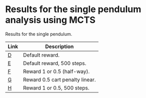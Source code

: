 # Results for the single pendulum analysis using MCTS

Results for the single pendulum.

| Link                   | Description                     |
| ---------------------- | ------------------------------- |
| [D](Plots_fig_sp_D.md) | Default reward.                 |
| [E](Plots_fig_sp_E.md) | Default reward, 500 steps.      |
| [F](Plots_fig_sp_F.md) | Reward 1 or 0.5 (half-way).     |
| [G](Plots_fig_sp_G.md) | Reward 0.5 cart penalty linear. |
| [H](Plots_fig_sp_H.md) | Reward 1 or 0.5, 500 steps.     |